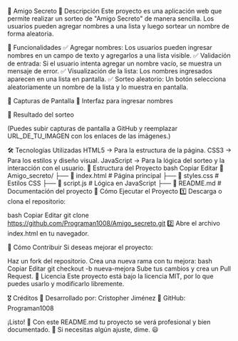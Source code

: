 🎁 Amigo Secreto
📌 Descripción
Este proyecto es una aplicación web que permite realizar un sorteo de "Amigo Secreto" de manera sencilla. Los usuarios pueden agregar nombres a una lista y luego sortear un nombre de forma aleatoria.

🚀 Funcionalidades
✅ Agregar nombres: Los usuarios pueden ingresar nombres en un campo de texto y agregarlos a una lista visible.
✅ Validación de entrada: Si el usuario intenta agregar un nombre vacío, se muestra un mensaje de error.
✅ Visualización de la lista: Los nombres ingresados aparecen en una lista en pantalla.
✅ Sorteo aleatorio: Un botón selecciona aleatoriamente un nombre de la lista y lo muestra en pantalla.

📸 Capturas de Pantalla
🔹 Interfaz para ingresar nombres

🔹 Resultado del sorteo

(Puedes subir capturas de pantalla a GitHub y reemplazar URL_DE_TU_IMAGEN con los enlaces de las imágenes.)

🛠️ Tecnologías Utilizadas
HTML5 → Para la estructura de la página.
CSS3 → Para los estilos y diseño visual.
JavaScript → Para la lógica del sorteo y la interacción con el usuario.
📂 Estructura del Proyecto
bash
Copiar
Editar
📁 Amigo_secreto/
 ├── 📄 index.html   # Página principal
 ├── 📄 styles.css   # Estilos CSS
 ├── 📄 script.js    # Lógica en JavaScript
 ├── 📄 README.md    # Documentación del proyecto
📝 Cómo Ejecutar el Proyecto
1️⃣ Descarga o clona el repositorio:

bash
Copiar
Editar
git clone https://github.com/Programan1008/Amigo_secreto.git
2️⃣ Abre el archivo index.html en tu navegador.

🚀 Cómo Contribuir
Si deseas mejorar el proyecto:

Haz un fork del repositorio.
Crea una nueva rama con tu mejora:
bash
Copiar
Editar
git checkout -b nueva-mejora
Sube tus cambios y crea un Pull Request.
📜 Licencia
Este proyecto está bajo la licencia MIT, por lo que puedes usarlo y modificarlo libremente.

🎖️ Créditos
🔹 Desarrollado por: Cristopher Jiménez
🔹 GitHub: Programan1008

¡Listo! 🎉 Con este README.md tu proyecto se verá profesional y bien documentado. 🚀 Si necesitas algún ajuste, dime. 😃

